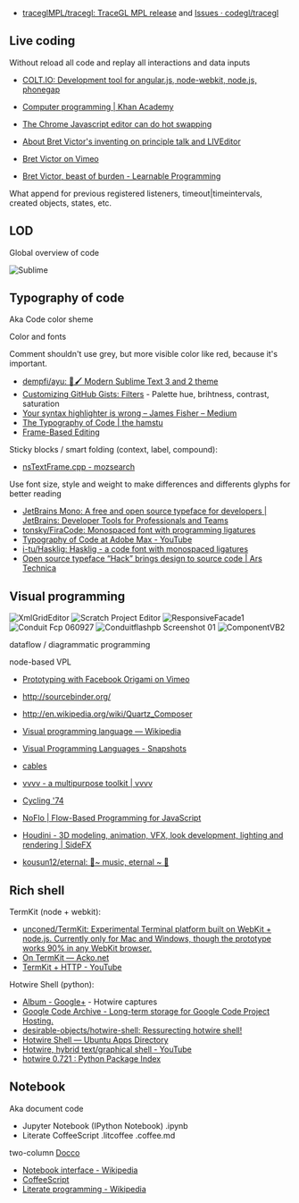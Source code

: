 - [traceglMPL/tracegl: TraceGL MPL release](https://github.com/traceglMPL/tracegl) and [Issues · codegl/tracegl](https://github.com/codegl/tracegl/issues)

## Live coding

Without reload all code and replay all interactions and data inputs

- [COLT.IO: Development tool for angular.js, node-webkit, node.js, phonegap](http://codeorchestra.com/#/)
- [Computer programming | Khan Academy](https://www.khanacademy.org/computing/computer-programming)
- [The Chrome Javascript editor can do hot swapping](http://smotko.si/using-chrome-as-a-javascript-editor/)
- [About Bret Victor's inventing on principle talk and LIVEditor](http://liveditor.com/bret-victor-inventing-on-principle-inspirations.html)

- [Bret Victor on Vimeo](https://vimeo.com/worrydream)
- [Bret Victor, beast of burden - Learnable Programming](http://worrydream.com/LearnableProgramming)

What append for previous registered listeners, timeout|timeintervals, created objects, states, etc.

## LOD

Global overview of code

![Sublime](sublime.png)

## Typography of code

Aka Code color sheme

Color and fonts

Comment shouldn't use grey, but more visible color like red, because it's important.

- [dempfi/ayu: 🎨🖌 Modern Sublime Text 3 and 2 theme](https://github.com/dempfi/ayu)
- [Customizing GitHub Gists: Filters](http://codepen.io/lonekorean/pen/dvXPqm) - Palette hue, brihtness, contrast, saturation
- [Your syntax highlighter is wrong – James Fisher – Medium](https://medium.com/@MrJamesFisher/your-syntax-highlighter-is-wrong-6f83add748c9)
- [The Typography of Code | the hamstu](http://web.archive.org/web/20131001172035/http://blog.hamstu.com/2008/02/03/the-typography-of-code/)
- [Frame-Based Editing](https://www.greenfoot.org/frames/)

Sticky blocks / smart folding (context, label, compound):

- [nsTextFrame.cpp - mozsearch](https://searchfox.org/mozilla-central/source/layout/generic/nsTextFrame.cpp#1327)

Use font size, style and weight to make differences and differents glyphs for better reading

- [JetBrains Mono: A free and open source typeface for developers | JetBrains: Developer Tools for Professionals and Teams](https://www.jetbrains.com/lp/mono/)
- [tonsky/FiraCode: Monospaced font with programming ligatures](https://github.com/tonsky/FiraCode)
- [Typography of Code at Adobe Max - YouTube](https://www.youtube.com/watch?v=r2JePjrDggE)
- [i-tu/Hasklig: Hasklig - a code font with monospaced ligatures](https://github.com/i-tu/Hasklig/)
- [Open source typeface “Hack” brings design to source code | Ars Technica](https://arstechnica.com/information-technology/2015/08/open-source-typeface-hack-brings-design-to-source-code/)

## Visual programming

![XmlGridEditor](Visual%20programming/xmlGridEditor.gif)
![Scratch Project Editor](Visual%20programming/Scratch%20Project%20Editor.png)
![ResponsiveFacade1](Visual%20programming/responsiveFacade1.jpg)
![Conduit Fcp 060927](Visual%20programming/conduit_fcp_060927.jpg)
![Conduitflashpb Screenshot 01](Visual%20programming/conduitflashpb-screenshot-01.jpg)
![ComponentVB2](Visual%20programming/ComponentVB2.jpg)

dataflow / diagrammatic programming

node-based VPL

- [Prototyping with Facebook Origami on Vimeo](https://vimeo.com/85578380)
- http://sourcebinder.org/
- http://en.wikipedia.org/wiki/Quartz_Composer
- [Visual programming language — Wikipedia](https://en.wikipedia.org/wiki/Visual_programming_language)
- [Visual Programming Languages - Snapshots](http://blog.interfacevision.com/design/design-visual-progarmming-languages-snapshots/)

- [cables](https://cables.gl/)
- [vvvv - a multipurpose toolkit | vvvv](https://vvvv.org/)
- [Cycling '74](https://cycling74.com/)
- [NoFlo | Flow-Based Programming for JavaScript](https://noflojs.org/)
- [Houdini - 3D modeling, animation, VFX, look development, lighting and rendering | SideFX](https://www.sidefx.com/)
- [kousun12/eternal: 👾~ music, eternal ~ 👾](https://github.com/kousun12/eternal)

## Rich shell

TermKit (node + webkit):

- [unconed/TermKit: Experimental Terminal platform built on WebKit + node.js. Currently only for Mac and Windows, though the prototype works 90% in any WebKit browser.](https://github.com/unconed/TermKit)
- [On TermKit — Acko.net](http://acko.net/blog/on-termkit/)
- [TermKit + HTTP - YouTube](https://www.youtube.com/watch?v=dAeZTgRuWsU)

Hotwire Shell (python):

- [Album - Google+](https://plus.google.com/photos/103473397858137795977/albums/5158158102810106481) - Hotwire captures
- [Google Code Archive - Long-term storage for Google Code Project Hosting.](https://code.google.com/archive/p/hotwire-shell/)
- [desirable-objects/hotwire-shell: Ressurecting hotwire shell!](https://github.com/desirable-objects/hotwire-shell)
- [Hotwire Shell — Ubuntu Apps Directory](https://apps.ubuntu.com/cat/applications/lucid/hotwire/)
- [Hotwire, hybrid text/graphical shell - YouTube](https://www.youtube.com/watch?v=xpsZcC5Gb7o)
- [hotwire 0.721 : Python Package Index](https://pypi.python.org/pypi/hotwire/0.721)

## Notebook

Aka document code

- Jupyter Notebook (IPython Notebook) .ipynb
- Literate CoffeeScript .litcoffee .coffee.md

two-column [Docco](http://ashkenas.com/docco/)

- [Notebook interface - Wikipedia](https://en.wikipedia.org/wiki/Notebook_interface)
- [CoffeeScript](http://coffeescript.org/#literate)
- [Literate programming - Wikipedia](https://en.wikipedia.org/wiki/Literate_programming)
